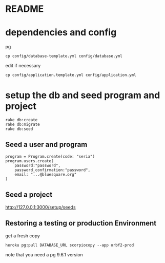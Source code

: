 # README

# dependencies and config

pg

```
cp config/database-template.yml config/database.yml
```
edit if necessary


```
cp config/application.template.yml config/application.yml
```

# setup the db and seed program and project

```
rake db:create
rake db:migrate
rake db:seed
```
## Seed a user and program

```
program = Program.create(code: "seria")
program.users.create(   
    password:"password",
    password_confirmation:"password",
    email: "...@bluesquare.org"
)
```

## Seed a project

http://127.0.0.1:3000/setup/seeds


## Restoring a testing or production Environment

get a fresh copy

```
heroku pg:pull DATABASE_URL scorpiocopy --app orbf2-prod
```

note that you need a pg 9.6.1 version
